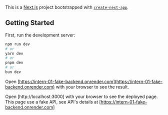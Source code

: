 This is a [Next.js](https://nextjs.org) project bootstrapped with [`create-next-app`](https://nextjs.org/docs/app/api-reference/cli/create-next-app).

## Getting Started

First, run the development server:

```bash
npm run dev
# or
yarn dev
# or
pnpm dev
# or
bun dev
```

Open [https://intern-01-fake-backend.onrender.com](https://intern-01-fake-backend.onrender.com) with your browser to see the result.

Open [http://localhost:3000] with your browser to see the deployed page. This page use a fake API, see API's details at [https://intern-01-fake-backend.onrender.com]
